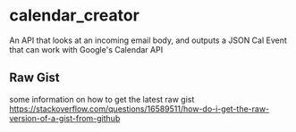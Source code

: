 # calendar_creator
An API that looks at an incoming email body, and outputs a JSON Cal Event that can work with Google's Calendar API

## Raw Gist
some information on how to get the latest raw gist
<br>https://stackoverflow.com/questions/16589511/how-do-i-get-the-raw-version-of-a-gist-from-github